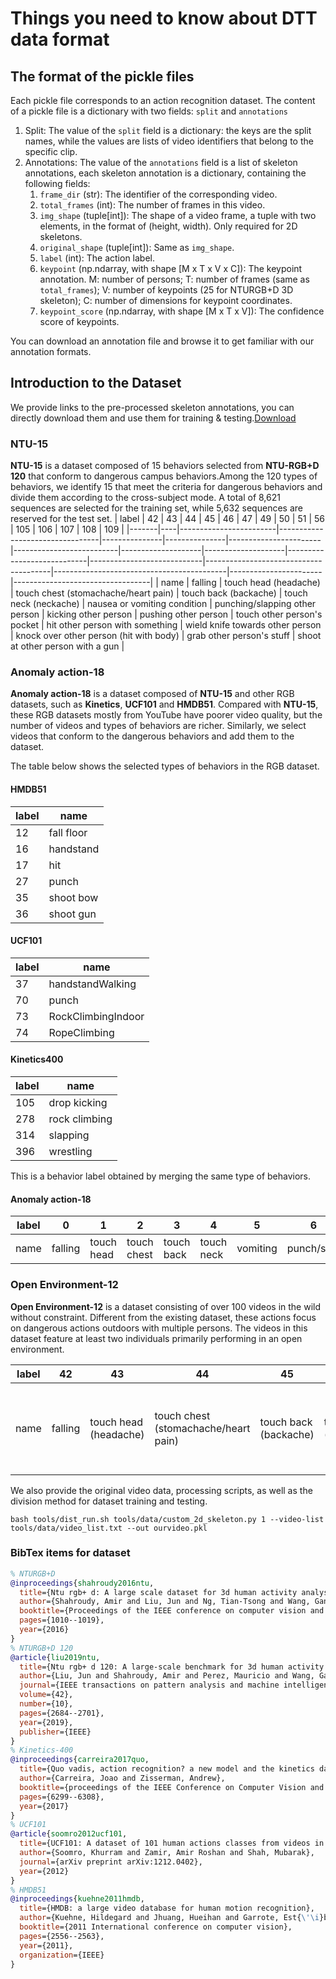 # Things you need to know about DTT data format

## The format of the pickle files

Each pickle file corresponds to an action recognition dataset. The content of a pickle file is a dictionary with two fields: `split` and `annotations`

1. Split: The value of the `split` field is a dictionary: the keys are the split names, while the values are lists of video identifiers that belong to the specific clip.
2. Annotations: The value of the `annotations` field is a list of skeleton annotations, each skeleton annotation is a dictionary, containing the following fields:
   1. `frame_dir` (str): The identifier of the corresponding video.
   2. `total_frames` (int): The number of frames in this video.
   3. `img_shape` (tuple[int]): The shape of a video frame, a tuple with two elements, in the format of (height, width). Only required for 2D skeletons.
   4. `original_shape` (tuple[int]): Same as `img_shape`.
   5. `label` (int): The action label.
   6. `keypoint` (np.ndarray, with shape [M x T x V x C]): The keypoint annotation. M: number of persons; T: number of frames (same as `total_frames`); V: number of keypoints (25 for NTURGB+D 3D skeleton); C: number of dimensions for keypoint coordinates.
   7. `keypoint_score` (np.ndarray, with shape [M x T x V]): The confidence score of keypoints.

You can download an annotation file and browse it to get familiar with our annotation formats.

## Introduction to the Dataset

We provide links to the pre-processed skeleton annotations, you can directly download them and use them for training & testing.[Download](https://drive.google.com/drive/folders/1KExekOP4OPZLkJykNRXV0pek0M6Jx_f7?usp=sharing)

### NTU-15
**NTU-15** is a dataset composed of 15 behaviors selected from **NTU-RGB+D 120** that conform to dangerous campus behaviors.Among the 120 types of behaviors, we identify 15 that meet the criteria for dangerous behaviors and divide them according to the cross-subject mode. A total of 8,621 sequences are selected for the training set, while 5,632 sequences are reserved for the test set.
| label | 42 | 43                     | 44                              | 45            | 46            | 47                    | 49                       | 50                 | 51                 | 56                         | 105                        | 106                                   | 107                                       | 108                   | 109                              |
|-------|----|------------------------|---------------------------------|---------------|---------------|-----------------------|--------------------------|--------------------|--------------------|----------------------------|----------------------------|---------------------------------------|-------------------------------------------|-----------------------|----------------------------------|
| name  | falling | touch head (headache) | touch chest (stomachache/heart pain) | touch back (backache) | touch neck (neckache) | nausea or vomiting condition | punching/slapping other person | kicking other person | pushing other person | touch other person's pocket | hit other person with something | wield knife towards other person | knock over other person (hit with body) | grab other person's stuff | shoot at other person with a gun |

### Anomaly action-18
**Anomaly action-18** is a dataset composed of **NTU-15** and other RGB datasets, such as **Kinetics**, **UCF101** and **HMDB51**. Compared with **NTU-15**, these RGB datasets mostly from YouTube have poorer video quality, but the number of videos and types of behaviors are richer. Similarly, we select videos that conform to the dangerous behaviors and add them to the dataset.

The table below shows the selected types of behaviors in the RGB dataset.
#### HMDB51

| label | name          |
|-------|---------------|
| 12    | fall floor    |
| 16    | handstand     |
| 17    | hit           |
| 27    | punch         |
| 35    | shoot bow     |
| 36    | shoot gun     |

#### UCF101

| label | name                 |
|-------|----------------------|
| 37    | handstandWalking     |
| 70    | punch                |
| 73    | RockClimbingIndoor   |
| 74    | RopeClimbing         |

#### Kinetics400

| label | name            |
|-------|-----------------|
| 105   | drop kicking    |
| 278   | rock climbing   |
| 314   | slapping        |
| 396   | wrestling       |

This is a behavior label obtained by merging the same type of behaviors.
#### Anomaly action-18
| label | 0             | 1             | 2            | 3             | 4             | 5          | 6           | 7       | 8          | 9             | 10           | 11          | 12          | 13         | 14    | 15          | 16    | 17         |
|-------|---------------|---------------|--------------|---------------|---------------|------------|-------------|---------|------------|---------------|-------------|-------------|-------------|------------|-------|-------------|-------|------------|
| name  | falling       | touch head    | touch chest  | touch back    | touch neck    | vomiting   | punch/slap  | kicking | push       | touch pocket  | handstand   | climbing   | wrestling  | shoot bow  | hit   | knock over  | grab  | shoot gun  |


### Open Environment-12
**Open Environment-12** is a dataset consisting of over 100 videos in the wild without constraint. Different from the existing dataset, these actions focus on dangerous actions outdoors with multiple persons. The videos in this dataset feature at least two individuals primarily performing in an open environment.

| label | 42                                      | 43                     | 44                               | 45                        | 46                        | 47                    | 49                             | 50                      | 51                      | 56                          | 105                                 | 107                                       |
|-------|-----------------------------------------|------------------------|----------------------------------|---------------------------|---------------------------|-----------------------|--------------------------------|-------------------------|-------------------------|-----------------------------|------------------------------------|-------------------------------------------|
| name  | falling                                 | touch head (headache)  | touch chest (stomachache/heart pain) | touch back (backache)    | touch neck (neckache)    | nausea or vomiting condition | punching/slapping other person | kicking other person     | pushing other person     | touch other person's pocket | hit other person with something    | knock over other person (hit with body) |

We also provide the original video data, processing scripts, as well as the division method for dataset training and testing.

```shell
bash tools/dist_run.sh tools/data/custom_2d_skeleton.py 1 --video-list tools/data/video_list.txt --out ourvideo.pkl
```

### BibTex items for dataset

```BibTex
% NTURGB+D
@inproceedings{shahroudy2016ntu,
  title={Ntu rgb+ d: A large scale dataset for 3d human activity analysis},
  author={Shahroudy, Amir and Liu, Jun and Ng, Tian-Tsong and Wang, Gang},
  booktitle={Proceedings of the IEEE conference on computer vision and pattern recognition},
  pages={1010--1019},
  year={2016}
}
% NTURGB+D 120
@article{liu2019ntu,
  title={Ntu rgb+ d 120: A large-scale benchmark for 3d human activity understanding},
  author={Liu, Jun and Shahroudy, Amir and Perez, Mauricio and Wang, Gang and Duan, Ling-Yu and Kot, Alex C},
  journal={IEEE transactions on pattern analysis and machine intelligence},
  volume={42},
  number={10},
  pages={2684--2701},
  year={2019},
  publisher={IEEE}
}
% Kinetics-400
@inproceedings{carreira2017quo,
  title={Quo vadis, action recognition? a new model and the kinetics dataset},
  author={Carreira, Joao and Zisserman, Andrew},
  booktitle={proceedings of the IEEE Conference on Computer Vision and Pattern Recognition},
  pages={6299--6308},
  year={2017}
}
% UCF101
@article{soomro2012ucf101,
  title={UCF101: A dataset of 101 human actions classes from videos in the wild},
  author={Soomro, Khurram and Zamir, Amir Roshan and Shah, Mubarak},
  journal={arXiv preprint arXiv:1212.0402},
  year={2012}
}
% HMDB51
@inproceedings{kuehne2011hmdb,
  title={HMDB: a large video database for human motion recognition},
  author={Kuehne, Hildegard and Jhuang, Hueihan and Garrote, Est{\'\i}baliz and Poggio, Tomaso and Serre, Thomas},
  booktitle={2011 International conference on computer vision},
  pages={2556--2563},
  year={2011},
  organization={IEEE}
}

```
